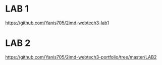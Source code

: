 # LAB 1
https://github.com/Yanis705/2imd-webtech3-lab1

# LAB 2
https://github.com/Yanis705/2imd-webtech3-portfolio/tree/master/LAB2